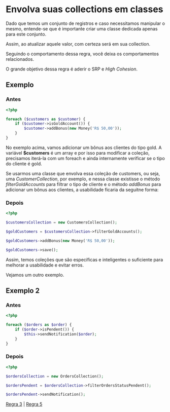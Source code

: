 # Envolva suas collections em classes

Dado que temos um conjunto de registros e caso necessitamos manipular o mesmo, entende-se que é importante criar uma classe dedicada apenas para este conjunto.  

Assim, ao atualizar aquele valor, com certeza será em sua collection.

Seguindo o comportamento dessa regra, você deixa os comportamentos relacionados.

O grande objetivo dessa regra é aderir o SRP e *High Cohesion*.

## Exemplo 

### Antes

```php
<?php

foreach ($customers as $customer) {
    if ($customer->isGoldAccount()) {
        $customer->addBonus(new Money('R$ 50,00'));
    }
}
```

No exemplo acima, vamos adicionar um bônus aos clientes do tipo gold. A variável **$customers** é um array e por isso para modificar a coleção, precisamos iterá-la com um foreach e ainda internamente verificar se o tipo do cliente é gold.

Se usarmos uma classe que envolva essa coleção de customers, ou seja, uma *CustomerCollection*, por exemplo, e nessa classe existisse o método *filterGoldAccounts* para filtrar o tipo de cliente e o método *addBonus* para adicionar um bônus aos clientes, a usabilidade ficaria da seguitne forma:

### Depois

```php
<?php

$customersCollection = new CustomersCollection();

$goldCustomers = $customersCollection->filterGoldAccounts();

$goldCustomers->addBonus(new Money('R$ 50,00'));

$goldCustomers->save();
```
Assim, temos coleções que são específicas e inteligentes o suficiente para melhorar a usabilidade e evitar erros.

Vejamos um outro exemplo.

## Exemplo 2

### Antes

```php
<?php

foreach ($orders as $order) {
    if ($order->isPendent()) {
        $this->sendNotification($order);
    }
}
```

### Depois

```php
<?php

$ordersCollection = new OrdersCollection();

$ordersPendent = $ordersCollection->filterOrdersStatusPendent();

$ordersPendent->sendNotification();
```

[Regra 3](/manifest/roles/role-03.md) | [Regra 5](/manifest/roles/role-05.md)
